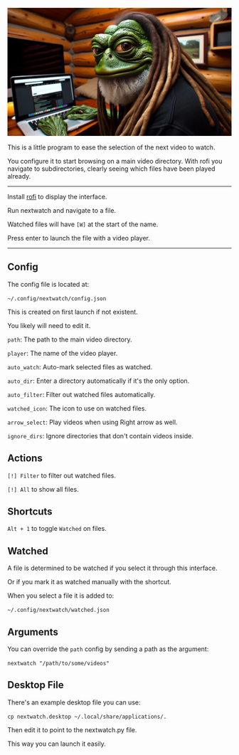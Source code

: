 ![](image.jpg)

This is a little program to ease the selection of the next video to watch.

You configure it to start browsing on a main video directory. With rofi you navigate to subdirectories, clearly seeing which files have been played already.

---

Install [rofi](https://github.com/davatorium/rofi) to display the interface.

Run nextwatch and navigate to a file.

Watched files will have `[W]` at the start of the name.

Press enter to launch the file with a video player.

---

## Config

The config file is located at:

`~/.config/nextwatch/config.json`

This is created on first launch if not existent.

You likely will need to edit it.

`path`: The path to the main video directory.

`player`: The name of the video player.

`auto_watch`: Auto-mark selected files as watched.

`auto_dir`: Enter a directory automatically if it's the only option.

`auto_filter`: Filter out watched files automatically.

`watched_icon`: The icon to use on watched files.

`arrow_select`: Play videos when using Right arrow as well.

`ignore_dirs`: Ignore directories that don't contain videos inside.

## Actions

`[!] Filter` to filter out watched files.

`[!] All` to show all files.

## Shortcuts

`Alt + 1` to toggle `Watched` on files.

## Watched

A file is determined to be watched if you select it through this interface.

Or if you mark it as watched manually with the shortcut.

When you select a file it is added to:

`~/.config/nextwatch/watched.json`

## Arguments

You can override the `path` config by sending a path as the argument:

`nextwatch "/path/to/some/videos"`

## Desktop File

There's an example desktop file you can use:

`cp nextwatch.desktop ~/.local/share/applications/.`

Then edit it to point to the nextwatch.py file.

This way you can launch it easily.